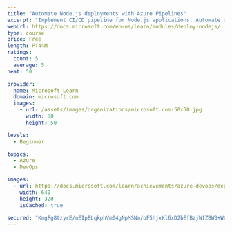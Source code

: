 ```yaml
---
title: "Automate Node.js deployments with Azure Pipelines"
excerpt: "Implement CI/CD pipeline for Node.js applications. Automate deployment of Vue, React, Angular or webpack apps with Azure Pipelines."
webUrl: https://docs.microsoft.com/en-us/learn/modules/deploy-nodejs/
type: course
price: Free
length: PT44M
ratings:
  count: 5
  average: 5
heat: 50

provider:
  name: Microsoft Learn
  domain: microsoft.com
  images:
    - url: /assets/images/organizations/microsoft.com-50x50.jpg
      width: 50
      height: 50

levels:
  - Beginner

topics:
  - Azure
  - DevOps

images:
  - url: https://docs.microsoft.com/learn/achievements/azure-devops/deploy-nodejs-social.png
    width: 640
    height: 320
    isCached: true

secured: "KmgFg8tzyrE/nEIpBLqkphVm04gNpMSNm/oF5hjxKl6xD2bEfBzjWfZBW3+WXhJIZnu0MhaBWHyRwYOMn8V9Mq511z3pq5Y4BUl/U3zoJ+CcMcJxiD1xJQc192MDWSdFactm1us0qYpctCTcThLOX9AdHHlT2QhOj0954lx1O4Mqnwqi4DvprjDoJa2y91DnX5woLaAqISqehV16oLqFTAif4USsKDKzz3rvctdD59Ep9dv6KWbbg+5pCKPNAuQlda/Jhps8DNefE1fP+Q5wtEV92eOKs4qan9C/aFyZZchZ1znDmwGoAn4MO+z2wb21yGIp0wKXuB6ibneqQ93HyUbb3sbzX1UR2V+ze9G8blLdiztH0R0bh1gavQ4ee4b3WYmJDZiZyuMbI/vDOMS6x60Oxp0NqHpps6nJdVE5QPM=;KqYGaPoIZprmt6tGPbZGvg=="
---
```


